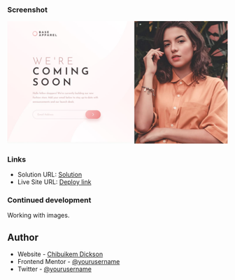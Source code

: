 
### Screenshot

![](design/desktop-design.jpg)

### Links

- Solution URL: [Solution](https://your-solution-url.com)
- Live Site URL: [Deploy link](https://baseapparel.netlify.app)

### Continued development

Working with images.

## Author

- Website - [Chibuikem Dickson](https://Chibuikem.netlify.app)
- Frontend Mentor - [@yourusername](https://www.frontendmentor.io/profile/yourusername)
- Twitter - [@yourusername](https://www.twitter.com/yourusername)
